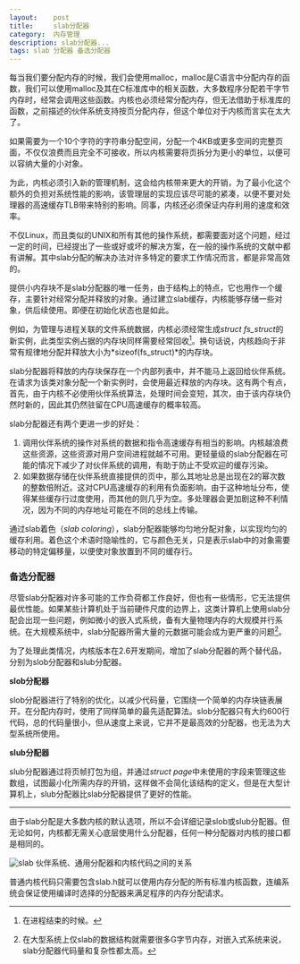 ```yaml
---
layout:    post
title:     slab分配器
category:  内存管理
description: slab分配器...
tags: slab 分配器 备选分配器
---
```

每当我们要分配内存的时候，我们会使用malloc，malloc是C语言中分配内存的函数，我们可以使用malloc及其在C标准库中的相关函数，大多数程序分配若干字节内存时，经常会调用这些函数。内核也必须经常分配内存，但无法借助于标准库的函数，之前描述的伙伴系统支持按页分配内存，但这个单位对于内核而言实在太大了。

如果需要为一个10个字符的字符串分配空间，分配一个4KB或更多空间的完整页面，不仅仅浪费而且完全不可接收，所以内核需要将页拆分为更小的单位，以便可以容纳大量的小对象。

为此，内核必须引入新的管理机制，这会给内核带来更大的开销，为了最小化这个额外的负担对系统性能的影响，该管理层的实现应该尽可能的紧凑，以便不要对处理器的高速缓存TLB带来特别的影响。同事，内核还必须保证内存利用的速度和效率。

不仅Linux，而且类似的UNIX和所有其他的操作系统，都需要面对这个问题，经过一定的时间，已经提出了一些或好或坏的解决方案，在一般的操作系统的文献中都有讲解。其中slab分配的解决办法对许多特定的要求工作情况而言，都是非常高效的。

提供小内存块不是slab分配器的唯一任务，由于结构上的特点，它也用作一个缓存，主要针对经常分配并释放的对象。通过建立slab缓存，内核能够存储一些对象，供后续使用。即便在初始化状态也是如此。

例如，为管理与进程关联的文件系统数据，内核必须经常生成*struct fs_struct*的新实例，此类型实例占据的内存块同样需要经常回收[^1]。换句话说，内核趋向于非常有规律地分配并释放大小为*sizeof(fs_struct)*的内存块。

[^1]: 在进程结束的时候。

slab分配器将释放的内存块保存在一个内部列表中，并不能马上返回给伙伴系统。在请求为该类对象分配一个新实例时，会使用最近释放的内存块。这有两个有点，首先，由于内核不必使用伙伴系统算法，处理时间会变短，其次，由于该内存块仍然时新的，因此其仍然驻留在CPU高速缓存的概率较高。

slab分配器还有两个更进一步的好处：

1. 调用伙伴系统的操作对系统的数据和指令高速缓存有相当的影响。内核越浪费这些资源，这些资源对用户空间进程就越不可用。更轻量级的slab分配器在可能的情况下减少了对伙伴系统的调用，有助于防止不受欢迎的缓存污染。
2. 如果数据存储在伙伴系统直接提供的页中，那么其地址总是出现在2的幂次数的整数倍附近。这对CPU高速缓存的利用有负面影响，由于这种地址分布，使得某些缓存行过度使用，而其他的则几乎为空。多处理器会更加剧这种不利情况，因为不同的内存地址可能在不同的总线上传输。

通过slab着色（*slab coloring*），slab分配器能够均匀地分配对象，以实现均匀的缓存利用。着色这个术语时隐喻性的，它与颜色无关，只是表示slab中的对象需要移动的特定偏移量，以便使对象放置到不同的缓存行。

### 备选分配器 ###

尽管slab分配器对许多可能的工作负荷都工作良好，但也有一些情形，它无法提供最优性能。如果某些计算机处于当前硬件尺度的边界上，这类计算机上使用slab分配会出现一些问题，例如微小的嵌入式系统，备有大量物理内存的大规模并行系统。在大规模系统中，slab分配器所需大量的元数据可能会成为更严重的问题[^2]。

[^2]: 在大型系统上仅slab的数据结构就需要很多G字节内存，对嵌入式系统来说，slab分配器代码量和复杂性都太高。

为了处理此类情况，内核版本在2.6开发期间，增加了slab分配器的两个替代品，分别为slob分配器和slub分配器。

**slob分配器**

slob分配器进行了特别的优化，以减少代码量，它围绕一个简单的内存块链表展开。在分配内存时，使用了同样简单的最先适配算法。slob分配器只有大约600行代码，总的代码量很小，但从速度上来说，它并不是最高效的分配器，也无法为大型系统所使用。

**slub分配器**

slub分配器通过将页帧打包为组，并通过*struct page*中未使用的字段来管理这些数组，试图最小化所需内存的开销，这样做不会简化该结构的定义，但是在大型计算机上，slub分配器比slab分配器提供了更好的性能。

----

由于slab分配是大多数内核的默认选项，所以不会详细记录slob或slub分配器。但无论如何，内核都无需关心底层使用什么分配器，任何一种分配器对内核的接口都是相同的。

![slab](images/slab.png)
伙伴系统、通用分配器和内核代码之间的关系

普通内核代码只需要包含slab.h就可以使用内存分配的所有标准内核函数，连编系统会保证使用编译时选择的分配器来满足程序的内存分配请求。